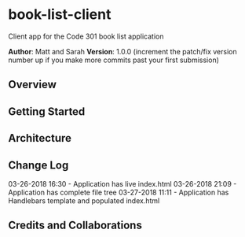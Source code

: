 # book-list-client
Client app for the Code 301 book list application

**Author**: Matt and Sarah
**Version**: 1.0.0 (increment the patch/fix version number up if you make more commits past your first submission)

## Overview
<!-- Provide a high level overview of what this application is and why you are building it, beyond the fact that it's an assignment for a Code Fellows 301 class. (i.e. What's your problem domain?) -->

## Getting Started
<!-- What are the steps that a user must take in order to build this app on their own machine and get it running? -->

## Architecture
<!-- Provide a detailed description of the application design. What technologies (languages, libraries, etc) you're using, and any other relevant design information. -->

## Change Log
03-26-2018 16:30 - Application has live index.html
03-26-2018 21:09 - Application has complete file tree
03-27-2018 11:11 - Application has Handlebars template and populated index.html

## Credits and Collaborations
<!-- Give credit (and a link) to other people or resources that helped you build this application. -->